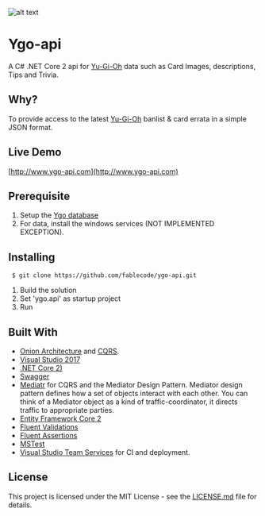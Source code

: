 ![alt text](https://fablecode.visualstudio.com/_apis/public/build/definitions/22ebd0cf-e8a2-4659-997b-95d960acfe61/3/badge?maxAge=0 "Visual studio team services build status") 

# Ygo-api
A C# .NET Core 2 api for [Yu-Gi-Oh](http://www.yugioh-card.com/uk/) data such as Card Images, descriptions, Tips and Trivia.

## Why?
To provide access to the latest [Yu-Gi-Oh](http://www.yugioh-card.com/uk/)  banlist & card errata in a simple JSON format.

## Live Demo
[http://www.ygo-api.com](http://www.ygo-api.com)

## Prerequisite
1. Setup the [Ygo database](https://github.com/fablecode/ygo-database)
2. For data, install the windows services (NOT IMPLEMENTED EXCEPTION).

## Installing
```
 $ git clone https://github.com/fablecode/ygo-api.git
```
1. Build the solution
2. Set 'ygo.api' as startup project
3. Run

## Built With
* [Onion Architecture](http://jeffreypalermo.com/blog/the-onion-architecture-part-1/) and [CQRS](https://martinfowler.com/bliki/CQRS.html).
* [Visual Studio 2017](https://www.visualstudio.com/downloads/)
* [.NET Core 2)](https://www.microsoft.com/net/download/core)
* [Swagger](https://swagger.io/)
* [Mediatr](https://www.nuget.org/packages/MediatR/) for CQRS and the Mediator Design Pattern. Mediator design pattern defines how a set of objects interact with each other. You can think of a Mediator object as a kind of traffic-coordinator, it directs traffic to appropriate parties.
* [Entity Framework Core 2](https://www.nuget.org/packages/Microsoft.EntityFrameworkCore/)
* [Fluent Validations](https://www.nuget.org/packages/FluentValidation)
* [Fluent Assertions](https://www.nuget.org/packages/FluentAssertions)
* [MSTest](https://www.nuget.org/packages/MSTest.TestFramework)
* [Visual Studio Team Services](https://www.visualstudio.com/team-services/release-management/) for CI and deployment.

## License
This project is licensed under the MIT License - see the [LICENSE.md](LICENSE) file for details.
